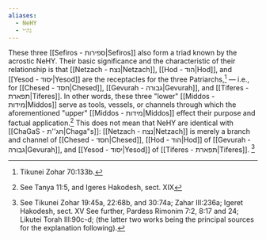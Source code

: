 ```yaml
---
aliases:
  - NeHY
  - נה״י
---
```

These three [[Sefiros - ספירות|Sefiros]] also form a triad known by the acrostic NeHY. Their basic significance and the characteristic of their relationship is that [[Netzach - נצח|Netzach]], [[Hod - הוד|Hod]], and [[Yesod - יסוד|Yesod]] are the receptacles for the three Patriarchs,[^1] — i.e., for [[Chesed - חסד|Chesed]], [[Gevurah - גבורה|Gevurah]], and [[Tiferes - תפארת|Tiferes]]. In other words, these three "lower" [[Middos - מידות|Middos]] serve as tools, vessels, or channels through which the aforementioned "upper" [[Middos - מידות|Middos]] effect their purpose and factual application.[^2] This does not mean that NeHY are identical with [[ChaGaS - חג''ת|Chaga"s]]: [[Netzach - נצח|Netzach]] is merely a branch and channel of [[Chesed - חסד|Chesed]], [[Hod - הוד|Hod]] of [[Gevurah - גבורה|Gevurah]], and [[Yesod - יסוד|Yesod]] of [[Tiferes - תפארת|Tiferes]]. [^3]



[^1]: Tikunei Zohar 70:133b.
[^2]: See Tanya 11:5, and Igeres Hakodesh, sect. XIX
[^3]: See Tikunei Zohar 19:45a, 22:68b, and 30:74a; Zahar III:236a; Igeret Hakodesh, sect. XV  See further, Pardess Rimonim 7:2, 8:17 and 24; Likutei Torah III:90c-d; (the latter two works being the principal sources for the explanation following).